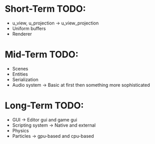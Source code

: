 # Short-Term TODO:
- u_view, u_projection -> u_view_projection 
- Uniform buffers
- Renderer

# Mid-Term TODO:
- Scenes
- Entities
- Serialization
- Audio system -> Basic at first then something more sophisticated

# Long-Term TODO:
- GUI -> Editor gui and game gui
- Scripting system -> Native and external
- Physics
- Particles -> gpu-based and cpu-based 
